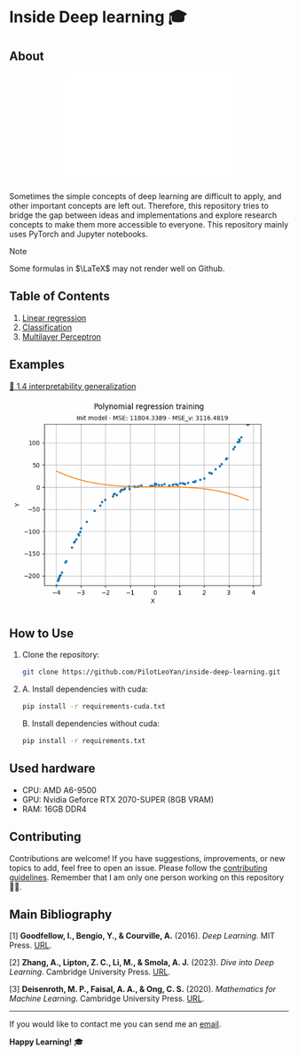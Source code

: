 # Inside Deep learning 🎓

## About

<p align="center">
  <img src="https://github.com/PilotLeoYan/inside-deep-learning/blob/main/images/mlp-2.png?raw=true" alt="MLP image" width=300/>
</p>

Sometimes the simple concepts of deep learning are difficult to apply, and other important concepts are left out. Therefore, this repository tries to bridge the gap between ideas and implementations and explore research concepts to make them more accessible to everyone. This repository mainly uses PyTorch and Jupyter notebooks.

> [!NOTE]
> Some formulas in $\LaTeX$ may not render well on Github.

## Table of Contents

1. [Linear regression](1-linear-regression)
2. [Classification](2-classification)
3. [Multilayer Perceptron](3-multilayer-perceptron)
  
## Examples
[📓 1.4 interpretability generalization](1-linear-regression/1-4-interpretability-generalization.ipynb)
<p align="center">
    <img src="https://github.com/PilotLeoYan/inside-deep-learning/blob/main/images/ridge-regression-training.gif" width="520"\>
</p>

## How to Use

1. Clone the repository:
   ```bash
   git clone https://github.com/PilotLeoYan/inside-deep-learning.git
   ```
2.
   A. Install dependencies with cuda:
   ```bash
   pip install -r requirements-cuda.txt
   ```
   B. Install dependencies without cuda:
   ```bash
   pip install -r requirements.txt
   ```

## Used hardware

* CPU: AMD A6-9500
* GPU: Nvidia Geforce RTX 2070-SUPER (8GB VRAM)
* RAM: 16GB DDR4

## Contributing

Contributions are welcome! If you have suggestions, improvements, or new topics to add, feel free to open an issue. Please follow the [contributing guidelines](CONTRIBUTING.md).
Remember that I am only one person working on this repository 🐱‍👤.

## Main Bibliography
<a id="1">[1]</a> 
**Goodfellow, I., Bengio, Y., & Courville, A.** (2016). *Deep Learning*. MIT Press. [URL](http://www.deeplearningbook.org).

<a id="2">[2]</a> 
**Zhang, A., Lipton, Z. C., Li, M., & Smola, A. J.** (2023). *Dive into Deep Learning*. Cambridge University Press. [URL](https://D2L.ai).

<a id="3">[3]</a> 
**Deisenroth, M. P., Faisal, A. A., & Ong, C. S.** (2020). *Mathematics for Machine Learning*. Cambridge University Press. [URL](https://mml-book.github.io/).

---
If you would like to contact me you can send me an [email](mailto:leofabyano@gmail.com).

**Happy Learning!** 🎓
